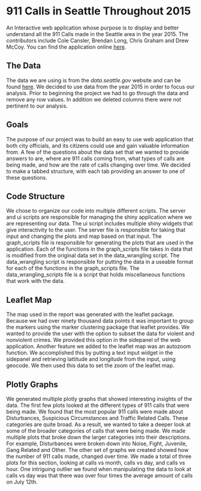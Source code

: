 
911 Calls in Seattle Throughout 2015
====================================
An Interactive web application whose purpose is to display and better understand all the 911 Calls made in the Seattle area in the year 2015. The contributors include Cole Cansler, Brendan Long, Chris Graham and Drew McCoy. You can find the application online [here](https://cdc1996.shinyapps.io/Seattle-911-Calls-2015/).

The Data
--------
The data we are using is from the *data.seattle.gov* website and can be found [here](https://data.seattle.gov/Public-Safety/Seattle-Police-Department-911-Incident-Response/3k2p-39jp). We decided to use data from the year 2015 in order to focus our analysis. Prior to beginning the project we had to go through the data and remove any row values. In addition we deleted columns there were not pertinent to our analysis.

Goals
-----
The purpose of our project was to build an easy to use web application that both city officials, and its citizens could use and gain valuable information from. A few of the questions about the data set that we wanted to provide answers to are, where are 911 calls coming from, what types of calls are being made, and how are the rate of calls changing over time. We decided to make a tabbed structure, with each tab providing an answer to one of these questions.

Code Structure
--------------
We chose to organize our code into multiple different scripts. The server and ui scripts are responsible for managing the shiny application where we are representing our data. The ui script includes multiple shiny widgets that give interactivity to the user. The server file is responsible for taking that input and changing the plots and map based on that input. The graph_scripts file is responsible for generating the plots that are used in the application. Each of the functions in the graph_scripts file takes in data that is modified from the original data set  in the data_wrangling script. The data_wrangling script is responsible for putting the data in a useable format for each of the functions in the graph_scripts file. The data_wrangling_scripts file is a script that holds miscellaneous functions that work with the data.

Leaflet Map
-----------
The map used in the report was generated with the leaflet package. Because we had over ninety thousand data points it was important to group the markers using the marker clustering package that leaflet provides. We wanted to provide the user with the option to subset the data for violent and nonviolent crimes. We provided this option in the sidepanel of the web application. Another feature we added to the leaflet map was an autozoom function. We accomplished this by putting a text input widget in the sidepanel and retrieving lattitude and longitude from the input, using geocode. We then used this data to set the zoom of the leaflet map.

Plotly Graphs
------------
We generated multiple plotly graphs that showed interesting insights of the data. The first few plots looked at the different types of 911 calls that were being made. We found that the most popular 911 calls were made about Disturbances, Suspicious Circumstances and Traffic Related Calls. These categories are quite broad. As a result, we wanted to take a deeper look at some of the broader categories of calls that were being made. We made multiple plots that broke down the larger categories into their descriptions. For example, Disturbances were broken down into Noise, Fight, Juvenile, Gang Related and Other. The other set of graphs we created showed how the number of 911 calls made, changed over time. We made a total of three plots for this section, looking at calls vs month, calls vs day, and calls vs hour. One intriguing outlier we found when manipulating the data to look at calls vs day was that there was over four times the average amount of calls on July 12th.
